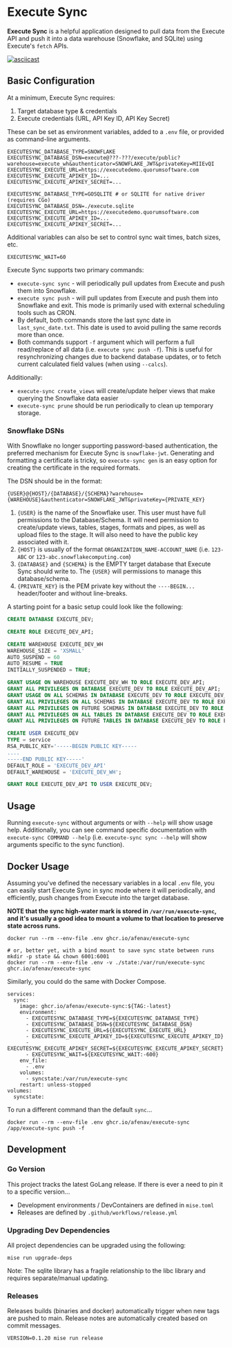 # Execute Sync

**Execute Sync** is a helpful application designed to pull data from the Execute API and push it into a data warehouse (Snowflake, and SQLite) using Execute's `fetch` APIs. 

[![asciicast](https://asciinema.org/a/8zJmUAKS2LRsiAfc19HMD6zPw.svg)](https://asciinema.org/a/8zJmUAKS2LRsiAfc19HMD6zPw)

## Basic Configuration

At a minimum, Execute Sync requires:
1. Target database type & credentials 
2. Execute credentials (URL, API Key ID, API Key Secret)

These can be set as environment variables, added to a `.env` file, or provided as command-line arguments.

```
EXECUTESYNC_DATABASE_TYPE=SNOWFLAKE
EXECUTESYNC_DATABASE_DSN=execute@???-???/execute/public?warehouse=execute_wh&authenticator=SNOWFLAKE_JWT&privateKey=MIIEvQI
EXECUTESYNC_EXECUTE_URL=https://executedemo.quorumsoftware.com
EXECUTESYNC_EXECUTE_APIKEY_ID=...
EXECUTESYNC_EXECUTE_APIKEY_SECRET=...
```

```
EXECUTESYNC_DATABASE_TYPE=GOSQLITE # or SQLITE for native driver (requires CGo)
EXECUTESYNC_DATABASE_DSN=./execute.sqlite
EXECUTESYNC_EXECUTE_URL=https://executedemo.quorumsoftware.com
EXECUTESYNC_EXECUTE_APIKEY_ID=...
EXECUTESYNC_EXECUTE_APIKEY_SECRET=...
```

Additional variables can also be set to control sync wait times, batch sizes, etc.

```
EXECUTESYNC_WAIT=60
```

Execute Sync supports two primary commands:
* `execute-sync sync` - will periodically pull updates from Execute and push them into Snowflake.  
* `execute sync push` - will pull updates from Execute and push them into Snowflake and exit.  This mode is primarily used with external scheduling tools such as CRON.
* By default, both commands store the last sync date in `last_sync_date.txt`.  This date is used to avoid pulling the same records more than once.
* Both commands support `-f` argument which will perform a full read/replace of all data (i.e. `execute sync push -f`).  This is useful for resynchronizing changes due to backend database updates, or to fetch current calculated field values (when using `--calcs`).

Additionally:
* `execute-sync create_views` will create/update helper views that make querying the Snowflake data easier
* `execute-sync prune` should be run periodically to clean up temporary storage.

### Snowflake DSNs

With Snowflake no longer supporting password-based authentication, the preferred mechanism for Execute Sync is `snowflake-jwt`.  Generating and formatting a certificate is tricky, so `execute-sync gen` is an easy option for creating the certificate in the required formats.

The DSN should be in the format:

```
{USER}@{HOST}/{DATABASE}/{SCHEMA}?warehouse={WAREHOUSE}&authenticator=SNOWFLAKE_JWT&privateKey={PRIVATE_KEY}
```

1. `{USER}` is the name of the Snowflake user.  This user must have full permissions to the Database/Schema.  It will need permission to create/update views, tables, stages, formats and pipes, as well as upload files to the stage.   It will also need to have the public key associated with it.
2. `{HOST}` is usually of the format `ORGANIZATION_NAME-ACCOUNT_NAME` (i.e. `123-ABC` or `123-abc.snowflakecomputing.com`)
3. `{DATABASE}` and `{SCHEMA}` is the EMPTY target database that Execute Sync should write to.  The `{USER}` will permissions to manage this database/schema.
2. `{PRIVATE_KEY}` is the PEM private key without the `----BEGIN...` header/footer and without line-breaks.

A starting point for a basic setup could look like the following:

```sql
CREATE DATABASE EXECUTE_DEV;

CREATE ROLE EXECUTE_DEV_API;

CREATE WAREHOUSE EXECUTE_DEV_WH
WAREHOUSE_SIZE = 'XSMALL'
AUTO_SUSPEND = 60
AUTO_RESUME = TRUE
INITIALLY_SUSPENDED = TRUE;

GRANT USAGE ON WAREHOUSE EXECUTE_DEV_WH TO ROLE EXECUTE_DEV_API;
GRANT ALL PRIVILEGES ON DATABASE EXECUTE_DEV TO ROLE EXECUTE_DEV_API;
GRANT USAGE ON ALL SCHEMAS IN DATABASE EXECUTE_DEV TO ROLE EXECUTE_DEV_API;
GRANT ALL PRIVILEGES ON ALL SCHEMAS IN DATABASE EXECUTE_DEV TO ROLE EXECUTE_DEV_API;
GRANT ALL PRIVILEGES ON FUTURE SCHEMAS IN DATABASE EXECUTE_DEV TO ROLE EXECUTE_DEV_API;
GRANT ALL PRIVILEGES ON ALL TABLES IN DATABASE EXECUTE_DEV TO ROLE EXECUTE_DEV_API;
GRANT ALL PRIVILEGES ON FUTURE TABLES IN DATABASE EXECUTE_DEV TO ROLE EXECUTE_DEV_API;

CREATE USER EXECUTE_DEV
TYPE = service
RSA_PUBLIC_KEY='-----BEGIN PUBLIC KEY-----
....
-----END PUBLIC KEY-----'
DEFAULT_ROLE = 'EXECUTE_DEV_API'
DEFAULT_WAREHOUSE = 'EXECUTE_DEV_WH';

GRANT ROLE EXECUTE_DEV_API TO USER EXECUTE_DEV;
```

## Usage

Running `execute-sync` without arguments or with `--help` will show usage help.  Additionally, you can see command specific documentation with `execute-sync COMMAND --help` (i.e. `execute-sync sync --help` will show arguments specific to the sync function).

## Docker Usage

Assuming you've defined the necessary variables in a local `.env` file, you can easily start Execute Sync in sync mode where it will periodically, and efficiently, push changes from Execute into the target database.

**NOTE that the sync high-water mark is stored in `/var/run/execute-sync`, and it's usually a good idea to mount a volume to that location to preserve state across runs.**

```
docker run --rm --env-file .env ghcr.io/afenav/execute-sync 

# or, better yet, with a bind mount to save sync state between runs
mkdir -p state && chown 6001:6001
docker run --rm --env-file .env -v ./state:/var/run/execute-sync ghcr.io/afenav/execute-sync 
```

Similarly, you could do the same with Docker Compose.

```docker
services:
  sync:
    image: ghcr.io/afenav/execute-sync:${TAG:-latest}
    environment:
      - EXECUTESYNC_DATABASE_TYPE=${EXECUTESYNC_DATABASE_TYPE}
      - EXECUTESYNC_DATABASE_DSN=${EXECUTESYNC_DATABASE_DSN}
      - EXECUTESYNC_EXECUTE_URL=${EXECUTESYNC_EXECUTE_URL}
      - EXECUTESYNC_EXECUTE_APIKEY_ID=${EXECUTESYNC_EXECUTE_APIKEY_ID}
      - EXECUTESYNC_EXECUTE_APIKEY_SECRET=${EXECUTESYNC_EXECUTE_APIKEY_SECRET}
      - EXECUTESYNC_WAIT=${EXECUTESYNC_WAIT:-600}
    env_file:
      - .env
    volumes:
      - syncstate:/var/run/execute-sync
    restart: unless-stopped
volumes:
  syncstate:
```

To run a different command than the default `sync`...

```
docker run --rm --env-file .env ghcr.io/afenav/execute-sync /app/execute-sync push -f
```

## Development

### Go Version
This project tracks the latest GoLang release.  If there is ever a need to pin it to a specific version...

* Development environments / DevContainers are defined in `mise.toml`
* Releases are defined by `.github/workflows/release.yml` 

### Upgrading Dev Dependencies
All project dependencies can be upgraded using the following:

```
mise run upgrade-deps
```

Note: The sqlite library has a fragile relationship to the libc library and requires separate/manual updating.

### Releases
Releases builds (binaries and docker) automatically trigger when new tags are pushed to main.  Release notes are automatically created based on commit messages.

```
VERSION=0.1.20 mise run release
```